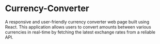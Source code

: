 # Currency-Converter
A responsive and user-friendly currency converter web page built using React. This application allows users to convert amounts between various currencies in real-time by fetching the latest exchange rates from a reliable API.
